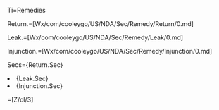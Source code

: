 Ti=Remedies

Return.=[Wx/com/cooleygo/US/NDA/Sec/Remedy/Return/0.md]

Leak.=[Wx/com/cooleygo/US/NDA/Sec/Remedy/Leak/0.md]

Injunction.=[Wx/com/cooleygo/US/NDA/Sec/Remedy/Injunction/0.md]

Secs={Return.Sec}<li>{Leak.Sec}<li>{Injunction.Sec}

=[Z/ol/3]
